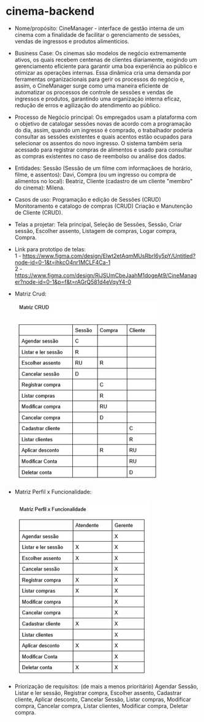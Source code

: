 # cinema-backend

* Nome/propósito: CineManager - interface de gestão interna de um cinema com a finalidade de facilitar o gerenciamento de sessões, vendas de ingressos e produtos alimentícios.

* Business Case: Os cinemas são modelos de negócio extremamente ativos, os quais recebem centenas de clientes diariamente, exigindo um gerenciamento eficiente para garantir uma boa experiência ao público e otimizar as operações internas. Essa dinâmica cria uma demanda por ferramentas organizacionais para gerir os processos do negócio e, assim, o CineManager surge como uma maneira eficiente de automatizar os processos de controle de sessões e vendas de ingressos e produtos, garantindo uma organização interna eficaz, redução de erros e agilização do atendimento ao público.

* Processo de Negócio principal: Os empregados usam a plataforma com o objetivo de catalogar sessões novas de acordo com a programação do dia, assim, quando um ingresso é comprado, o trabalhador poderia consultar as sessões existentes e quais acentos estão ocupados para selecionar os assentos do novo ingresso. O sistema também seria acessado para registrar compras de alimentos e usado para consultar as compras existentes no caso de reembolso ou análise dos dados.

* Entidades: Sessão (Sessão de um filme com informaçãoes de horário, filme, e assentos): Davi, Compra (ou um ingresso ou compra de alimentos no local): Beatriz, Cliente (cadastro de um cliente "membro" do cinema): Milena.

* Casos de uso: Programação e edição de Sessões (CRUD) Monitoramento e catalogo de compras (CRUD) Criação e Manutenção de Cliente (CRUD).

* Telas a projetar: Tela principal, Seleção de Sessões, Sessão, Criar sessão, Escolher assento, Listagem de compras, Logar compra, Compra.

* Link para prototipo de telas:                                                                                                                        
  1 - https://www.figma.com/design/Elwt2etAqmMUsRbrI6y5pY/Untitled?node-id=0-1&t=ihkcO4nr1MCLF4Ca-1                                                                                                                
  2 - https://www.figma.com/design/RjJSUmCbeJaahM1dogeAt9/CineManager?node-id=0-1&p=f&t=rAGrQ581d4eVqyY4-0

* Matriz Crud:
 
  ![matriz crud](https://github.com/TautologicSisyphus/cinema-backend/blob/main/CRUD.png)
  
* Matriz Perfil x Funcionalidade:
 
  ![matriz perf x func](https://github.com/TautologicSisyphus/cinema-backend/blob/main/Perfilxfunc.png)

* Priorização de requisitos: (de mais a menos prioritário)
  Agendar Sessão, Listar e ler sessão, Registrar compra, Escolher assento,           Cadastrar cliente, Aplicar desconto, Cancelar Sessão, Listar compras, Modificar    compra, Cancelar compra, Listar clientes, Modificar compra, Deletar compra. 
